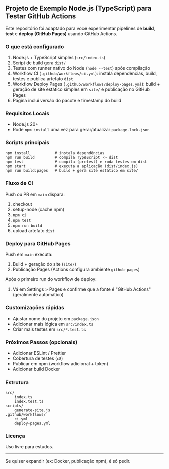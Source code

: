 ## Projeto de Exemplo Node.js (TypeScript) para Testar GitHub Actions

Este repositório foi adaptado para você experimentar pipelines de **build**, **test** e **deploy (GitHub Pages)** usando GitHub Actions.

### O que está configurado

1. Node.js + TypeScript simples (`src/index.ts`)
2. Script de build gera `dist/`
3. Testes com runner nativo do Node (`node --test`) após compilação
4. Workflow CI (`.github/workflows/ci.yml`): instala dependências, build, testes e publica artefato `dist`
5. Workflow Deploy Pages (`.github/workflows/deploy-pages.yml`): build + geração de site estático simples em `site/` e publicação no GitHub Pages
6. Página inclui versão do pacote e timestamp do build

### Requisitos Locais

- Node.js 20+
 - Rode `npm install` uma vez para gerar/atualizar `package-lock.json`

### Scripts principais

```
npm install           # instala dependências
npm run build         # compila TypeScript -> dist
npm test              # compila (pretest) e roda testes em dist
npm start             # executa a aplicação (dist/index.js)
npm run build:pages   # build + gera site estático em site/
```

### Fluxo de CI

Push ou PR em `main` dispara:
1. checkout
2. setup-node (cache npm)
3. `npm ci`
4. `npm test`
5. `npm run build`
6. upload artefato `dist`

### Deploy para GitHub Pages

Push em `main` executa:
1. Build + geração do site (`site/`)
2. Publicação Pages (Actions configura ambiente `github-pages`)

Após o primeiro run do workflow de deploy:
1. Vá em Settings > Pages e confirme que a fonte é "GitHub Actions" (geralmente automático)

### Customizações rápidas

- Ajustar nome do projeto em `package.json`
- Adicionar mais lógica em `src/index.ts`
- Criar mais testes em `src/*.test.ts`

### Próximos Passos (opcionais)

- Adicionar ESLint / Prettier
- Cobertura de testes (`c8`)
- Publicar em npm (workflow adicional + token)
- Adicionar build Docker

### Estrutura

```
src/
	index.ts
	index.test.ts
scripts/
	generate-site.js
.github/workflows/
	ci.yml
	deploy-pages.yml
```

### Licença

Uso livre para estudos.

---
Se quiser expandir (ex: Docker, publicação npm), é só pedir.
